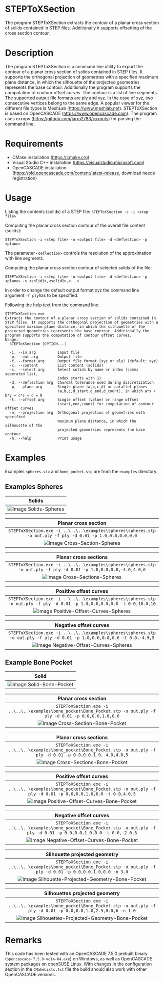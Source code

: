 # STEPToXSection
The program STEPToXSection extracts the contour of a planar cross section of solids contained in STEP files. Additionally it supports offsetting of the cross section contour.

# Description
The program STEPToXSection is a command line utility to export the contour of a planar cross section of solids contained in STEP files. It supports the orthogonal projection of geometries with a specified maximum plane distance, in which the silhouette of the projected geometries represents the base contour. Additionally the program supports the computation of contour offset curves. The contour is a list of line segments. The supported output file formats are ply and xyz. In the case of xyz, two consecutive vertices belong to the same edge. A popular viewer for the different file types is MeshLab (https://www.meshlab.net). STEPToXSection is based on OpenCASCADE (https://www.opencascade.com). The program uses cxxops (https://github.com/jarro2783/cxxopts) for parsing the command line.

# Requirements
 * CMake installation (https://cmake.org)
 * Visual Studio C++ installation (https://visualstudio.microsoft.com)
 * OpenCASCADE installation (https://old.opencascade.com/content/latest-release, download needs registration)

# Usage
Listing the contents (solids) of a STEP file:
`STEPToXSection -c -i <step file>`

Computing the planar cross section contour of the overall file content (solids):

`STEPToXSection -i <step file> -o <output file> -d <deflection> -p <plane>`

The parameter `<deflection>` controls the resolution of the approximation with line segments.

Computing the planar cross section contour of selected solids of the file:

`STEPToXSection -i <step file> -o <output file> -d <deflection> -p <plane> -s <solid1>,<solid2>,<...>`

In order to change the default output format xyz the command line argument `-f ply`has to be specified.

Following the help text from the command line:
```
STEPToXSection.exe
Extracts the contour of a planar cross section of solids contained in STEP files. It supports the orthogonal projection of geometries with a specified maximum plane distance, in which the silhouette of the projected geometries represents the base contour. Additionally the program supports the computation of contour offset curves.
Usage:
  STEPToXSection [OPTION...]

  -i, --in arg          Input file
  -o, --out arg         Output file
  -f, --format arg      Output file format (xyz or ply) (default: xyz)
  -c, --content         List content (solids)
  -s, --select arg      Select solids by name or index (comma seperated list,
                        index starts with 1)
  -d, --deflection arg  Chordal tolerance used during discretization
  -p, --plane arg       Single plane (a,b,c,d) or parallel planes
                        (a,b,c,d_start,d_end,d_count), in which a*x + b*y + c*z + d = 0
  -t, --offset arg      Single offset (value) or range offset
                        (start,end,count) for computation of contour offset curves
  -n, --projection arg  Orthogonal projection of geometries with specified
                        maximum plane distance, in which the silhouette of the
                        projected geometries represents the base contour
  -h, --help            Print usage
```

# Examples

Examples `spheres.stp` and `bone_pocket.stp` are from the `examples` directory.

## Examples Spheres

| Solids |
| :---: |
| ![Image Solids-Spheres](examples/spheres/solids.png) |

| Planar cross section |
| :---: |
| `STEPToXSection.exe -i ..\..\..\examples\spheres\spheres.stp -o out.ply -f ply -d 0.01 -p 1.0,0.0,0.0,0.0` |
| ![Image Cross-Section-Spheres](examples/spheres/cross_section.png) |

| Planar cross sections |
| :---: |
| `STEPToXSection.exe -i ..\..\..\examples\spheres\spheres.stp -o out.ply -f ply -d 0.01 -p 1.0,0.0,0.0,-4.0,4.0,6` |
| ![Image Cross-Sections-Spheres](examples/spheres/cross_sections.png) |

| Positive offset curves |
| :---: |
| `STEPToXSection.exe -i ..\..\..\examples\spheres\spheres.stp -o out.ply -f ply -d 0.01 -p 1.0,0.0,0.0,0.0 -t 0.0,10.0,10` |
| ![Image Positive-Offset-Curves-Spheres](examples/spheres/positive_offset_curves.png) |

| Negative offset curves |
| :---: |
| `STEPToXSection.exe -i ..\..\..\examples\spheres\spheres.stp -o out.ply -f ply -d 0.01 -p 1.0,0.0,0.0,0.0 -t 0.0,-4.9,5` |
| ![Image Negative-Offset-Curves-Spheres](examples/spheres/negative_offset_curves.png) |

## Example Bone Pocket

| Solid |
| :---: |
| ![Image Solid-Bone-Pocket](examples/bone_pocket/solid.png) |

| Planar cross section |
| :---: |
| `STEPToXSection.exe -i ..\..\..\examples\bone_pocket\Bone_Pocket.stp -o out.ply -f ply -d 0.01 -p 0.0,0.0,1.0,0.0` |
| ![Image Cross-Section-Bone-Pocket](examples/bone_pocket/cross_section.png) |

| Planar cross sections |
| :---: |
| `STEPToXSection.exe -i ..\..\..\examples\bone_pocket\Bone_Pocket.stp -o out.ply -f ply -d 0.01 -p 0.0,0.0,1.0,-4.0,4.0,5` |
| ![Image Cross-Sections-Bone-Pocket](examples/bone_pocket/cross_sections.png) |

| Positive offset curves |
| :---: |
| `STEPToXSection.exe -i ..\..\..\examples\bone_pocket\Bone_Pocket.stp -o out.ply -f ply -d 0.01 -p 0.0,0.0,1.0,0.0 -t 0.0,4.0,5` |
| ![Image Positive-Offset-Curves-Bone-Pocket](examples/bone_pocket/positive_offset_curves.png) |

| Negative offset curves |
| :---: |
| `STEPToXSection.exe -i ..\..\..\examples\bone_pocket\Bone_Pocket.stp -o out.ply -f ply -d 0.01 -p 0.0,0.0,1.0,0.0 -t 0.0,-2.0,3` |
| ![Image Negative-Offset-Curves-Bone-Pocket](examples/bone_pocket/negative_offset_curves.png) |

| Silhouette projected geometry |
| :---: |
| `STEPToXSection.exe -i ..\..\..\examples\bone_pocket\Bone_Pocket.stp -o out.ply -f ply -d 0.01 -p 0.0,0.0,1.0,0.0 -n 3.0` |
| ![Image Silhouette-Projected-Geometry-Bone-Pocket](examples/bone_pocket/silhouette_projected_geometry.png) |

| Silhouettes projected geometry |
| :---: |
| `STEPToXSection.exe -i ..\..\..\examples\bone_pocket\Bone_Pocket.stp -o out.ply -f ply -d 0.01 -p 0.0,0.0,1.0,2.5,0.0,6 -n 1.0` |
| ![Image Silhouettes-Projected-Geometry-Bone-Pocket](examples/bone_pocket/silhouettes_projected_geometry.png) |

# Remarks
This code has been tested with an OpenCASCADE 7.5.0 prebuilt binary (`opencascade-7.5.0-vc14-64.exe`) on Windows, as well as OpenCASCADE system packages on openSUSE Linux. With changes in the configuration section in the `CMakeLists.txt` file the build should also work with other OpenCASCADE versions.